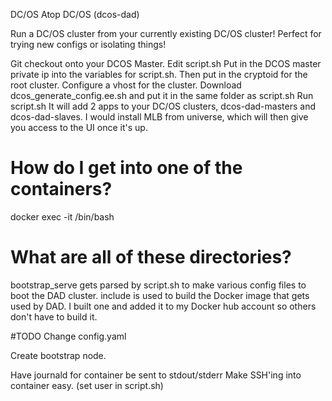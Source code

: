 DC/OS Atop DC/OS (dcos-dad)

Run a DC/OS cluster from your currently existing DC/OS cluster! Perfect for trying new configs or isolating things!

Git checkout onto your DCOS Master.
Edit script.sh
Put in the DCOS master private ip into the variables for script.sh. Then put in the cryptoid for the root cluster. Configure a vhost for the cluster.
Download dcos_generate_config.ee.sh and put it in the same folder as script.sh
Run script.sh
It will add 2 apps to your DC/OS clusters, dcos-dad-masters and dcos-dad-slaves. I would install MLB from universe, which will then give you access to the UI once it's up.



# How do I get into one of the containers?
docker exec -it <container-id> /bin/bash

# What are all of these directories?
bootstrap_serve gets parsed by script.sh to make various config files to boot the DAD cluster.
include is used to build the Docker image that gets used by DAD. I built one and added it to my Docker hub account so others don't have to build it.

#TODO
Change config.yaml

Create bootstrap node.

Have journald for container be sent to stdout/stderr
Make SSH'ing into container easy. (set user in script.sh)
